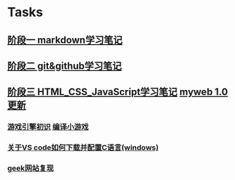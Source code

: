 # Tasks
## [阶段一 markdown学习笔记](https://github.com/Bsheepcoder/Tasks/blob/master/%E7%AC%94%E8%AE%B0/1.markdown%E7%AC%94%E8%AE%B0.md)
## [阶段二 git&github学习笔记](https://github.com/Bsheepcoder/Tasks/blob/master/%E7%AC%94%E8%AE%B0/2.git%26github%E7%AC%94%E8%AE%B0.md)
## [阶段三 HTML_CSS_JavaScript学习笔记](https://github.com/Bsheepcoder/Tasks/blob/master/%E7%AC%94%E8%AE%B0/3.HTML_CSS_JavaScript%E7%AC%94%E8%AE%B0.md)  [myweb 1.0 更新](https://github.com/Bsheepcoder/Tasks/blob/master/%E4%BB%A3%E7%A0%81/html_css_javascript/%E6%88%91%E7%9A%84web%201.0.html)
   ### [游戏引擎初识](https://github.com/Bsheepcoder/Tasks/blob/master/%E5%85%B6%E4%BB%96/%E6%B8%B8%E6%88%8F%E5%BC%95%E6%93%8E%E5%88%9D%E8%AF%86---YZKgame.md)  [编译小游戏](https://github.com/Bsheepcoder/Tasks/blob/master/%E4%BB%A3%E7%A0%81/my_case/C/CountGame.c)
   ### [关于VS code如何下载并配置C语言(windows)](https://github.com/Bsheepcoder/Tasks/blob/master/%E5%85%B6%E4%BB%96/%E5%85%B3%E4%BA%8EVS%20code%E5%A6%82%E4%BD%95%E4%B8%8B%E8%BD%BD%E5%B9%B6%E9%85%8D%E7%BD%AEC%E8%AF%AD%E8%A8%80%EF%BC%88windows%EF%BC%89.md)
   ### [geek网站复现](https://github.com/Bsheepcoder/Tasks/blob/master/%E4%BB%A3%E7%A0%81/html_css_javascript/%E6%96%B0%E6%80%9D%E8%B7%AF%E7%BD%91%E7%AB%99%E5%A4%8D%E7%8E%B0.html)
